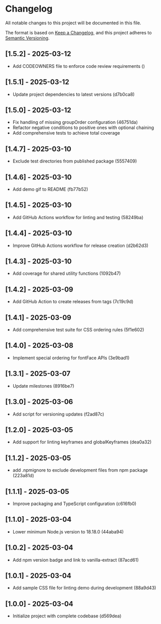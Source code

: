 # Changelog

All notable changes to this project will be documented in this file.

The format is based on [Keep a Changelog](https://keepachangelog.com/en/1.0.0/),
and this project adheres to [Semantic Versioning](https://semver.org/spec/v2.0.0.html).

## [1.5.2] - 2025-03-12

- Add CODEOWNERS file to enforce code review requirements ()

## [1.5.1] - 2025-03-12

- Update project dependencies to latest versions (d7b0ca8)

## [1.5.0] - 2025-03-12

- Fix handling of missing groupOrder configuration (46751da)
- Refactor negative conditions to positive ones with optional chaining
- Add comprehensive tests to achieve total coverage

## [1.4.7] - 2025-03-10

- Exclude test directories from published package (5557409)

## [1.4.6] - 2025-03-10

- Add demo gif to README (fb77b52)

## [1.4.5] - 2025-03-10

- Add GitHub Actions workflow for linting and testing (58249ba)

## [1.4.4] - 2025-03-10

- Improve GitHub Actions workflow for release creation (d2b62d3)

## [1.4.3] - 2025-03-10

- Add coverage for shared utility functions (1092b47)

## [1.4.2] - 2025-03-09

- Add GitHub Action to create releases from tags (7c19c9d)

## [1.4.1] - 2025-03-09

- Add comprehensive test suite for CSS ordering rules (5f1e602)

## [1.4.0] - 2025-03-08

- Implement special ordering for fontFace APIs (3e9bad1)

## [1.3.1] - 2025-03-07

- Update milestones (8916be7)

## [1.3.0] - 2025-03-06

- Add script for versioning updates (f2ad87c)

## [1.2.0] - 2025-03-05

- Add support for linting keyframes and globalKeyframes (dea0a32)

## [1.1.2] - 2025-03-05

- add .npmignore to exclude development files from npm package (223a81d)

## [1.1.1] - 2025-03-05

- Improve packaging and TypeScript configuration (c616fb0)

## [1.1.0] - 2025-03-04

- Lower minimum Node.js version to 18.18.0 (44aba94)

## [1.0.2] - 2025-03-04

- Add npm version badge and link to vanilla-extract (87acd61)

## [1.0.1] - 2025-03-04

- Add sample CSS file for linting demo during development (88a9d43)

## [1.0.0] - 2025-03-04

- Initialize project with complete codebase (d569dea)
